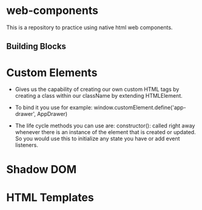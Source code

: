 # web-components
This is a repository to practice using native html web components.

## Building Blocks

# Custom Elements

* Gives us the capability of creating our own custom HTML tags by creating a class within our className by extending HTMLElement. 

* To bind it you use for example: window.customElement.define('app-drawer', AppDrawer)

* The life cycle methods you can use are:
constructor(): called right away whenever there is an instance of the element that is created or updated. So you would use this to initialize any state you have or add event listeners.

# Shadow DOM 

# HTML Templates